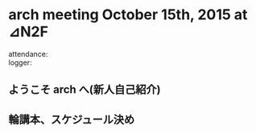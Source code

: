 # arch meeting October 15th, 2015 at ⊿N2F
attendance:  
logger:

## ようこそ arch へ(新人自己紹介)


## 輪講本、スケジュール決め
